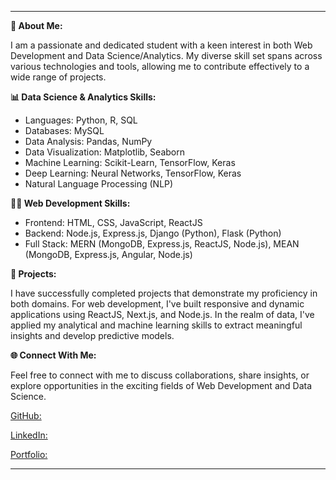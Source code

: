 
---

**🚀 About Me:**

I am a passionate and dedicated student with a keen interest in both Web Development and Data Science/Analytics. My diverse skill set spans across various technologies and tools, allowing me to contribute effectively to a wide range of projects.

**📊 Data Science & Analytics Skills:**

- Languages: Python, R, SQL
- Databases: MySQL
- Data Analysis: Pandas, NumPy
- Data Visualization: Matplotlib, Seaborn
- Machine Learning: Scikit-Learn, TensorFlow, Keras
- Deep Learning: Neural Networks, TensorFlow, Keras
- Natural Language Processing (NLP)

  
**👩‍💻 Web Development Skills:**

- Frontend: HTML, CSS, JavaScript, ReactJS
- Backend: Node.js, Express.js, Django (Python), Flask (Python)
- Full Stack: MERN (MongoDB, Express.js, ReactJS, Node.js), MEAN (MongoDB, Express.js, Angular, Node.js)


**💼 Projects:**

I have successfully completed projects that demonstrate my proficiency in both domains. For web development, I've built responsive and dynamic applications using ReactJS, Next.js, and Node.js. In the realm of data, I've applied my analytical and machine learning skills to extract meaningful insights and develop predictive models.

**🌐 Connect With Me:**

Feel free to connect with me to discuss collaborations, share insights, or explore opportunities in the exciting fields of Web Development and Data Science.

[GitHub:](https://github.com/chetan-sahu-1111)

[LinkedIn:](https://www.linkedin.com/in/chetan-sahu-5b1b5b205/)

[Portfolio:](https://chetan-sahu-1111.github.io/portfolio/)


---


